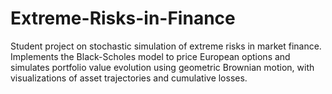 # Extreme-Risks-in-Finance
Student project on stochastic simulation of extreme risks in market finance. Implements the Black-Scholes model to price European options and simulates portfolio value evolution using geometric Brownian motion, with visualizations of asset trajectories and cumulative losses.
